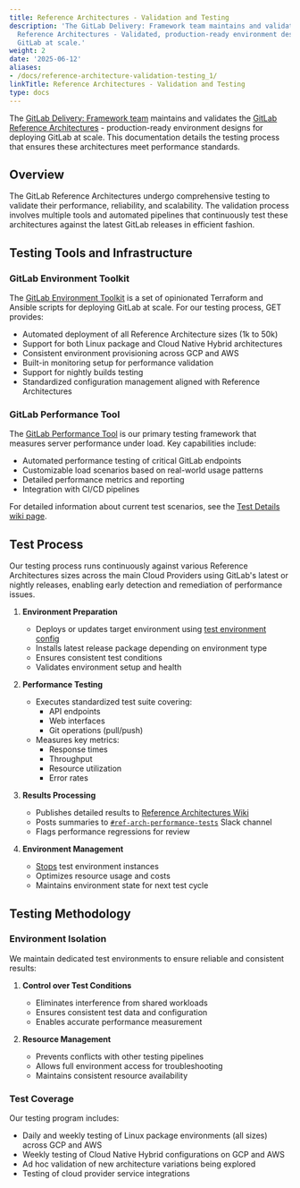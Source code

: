 ```yaml
---
title: Reference Architectures - Validation and Testing
description: 'The GitLab Delivery: Framework team maintains and validates the GitLab
  Reference Architectures - Validated, production-ready environment designs for deploying
  GitLab at scale.'
weight: 2
date: '2025-06-12'
aliases:
- /docs/reference-architecture-validation-testing_1/
linkTitle: Reference Architectures - Validation and Testing
type: docs
---
```


The [GitLab Delivery: Framework team](_index.md) maintains and validates the [GitLab Reference Architectures](https://docs.gitlab.com/administration/reference_architectures) - production-ready environment designs for deploying GitLab at scale. This documentation details the testing process that ensures these architectures meet performance standards.

## Overview

The GitLab Reference Architectures undergo comprehensive testing to validate their performance, reliability, and scalability. The validation process involves multiple tools and automated pipelines that continuously test these architectures against the latest GitLab releases in efficient fashion.

## Testing Tools and Infrastructure

### GitLab Environment Toolkit

The [GitLab Environment Toolkit](https://gitlab.com/gitlab-org/gitlab-environment-toolkit) is a set of opinionated Terraform and Ansible scripts for deploying GitLab at scale. For our testing process, GET provides:

- Automated deployment of all Reference Architecture sizes (1k to 50k)
- Support for both Linux package and Cloud Native Hybrid architectures
- Consistent environment provisioning across GCP and AWS
- Built-in monitoring setup for performance validation
- Support for nightly builds testing
- Standardized configuration management aligned with Reference Architectures

### GitLab Performance Tool

The [GitLab Performance Tool](https://gitlab.com/gitlab-org/quality/performance) is our primary testing framework that measures server performance under load. Key capabilities include:

- Automated performance testing of critical GitLab endpoints
- Customizable load scenarios based on real-world usage patterns
- Detailed performance metrics and reporting
- Integration with CI/CD pipelines

For detailed information about current test scenarios, see the [Test Details wiki page](https://gitlab.com/gitlab-org/quality/performance/wikis/current-test-details).

## Test Process

Our testing process runs continuously against various Reference Architectures sizes across the main Cloud Providers using GitLab's latest or nightly releases, enabling early detection and remediation of performance issues.

1. **Environment Preparation**
   - Deploys or updates target environment using [test environment config](https://gitlab.com/gitlab-com/gl-infra/software-delivery/framework/get-environments/ra-test-environments)
   - Installs latest release package depending on environment type
   - Ensures consistent test conditions
   - Validates environment setup and health

2. **Performance Testing**
   - Executes standardized test suite covering:
     - API endpoints
     - Web interfaces
     - Git operations (pull/push)
   - Measures key metrics:
     - Response times
     - Throughput
     - Resource utilization
     - Error rates

3. **Results Processing**
   - Publishes detailed results to [Reference Architectures Wiki](https://gitlab.com/gitlab-org/reference-architectures/-/wikis/home/Benchmarks/Latest)
   - Posts summaries to [`#ref-arch-performance-tests`](https://gitlab.slack.com/archives/CH8J9EG49) Slack channel
   - Flags performance regressions for review

4. **Environment Management**
   - [Stops](https://cloud.google.com/compute/docs/instances/stop-start-instance) test environment instances
   - Optimizes resource usage and costs
   - Maintains environment state for next test cycle

## Testing Methodology

### Environment Isolation

We maintain dedicated test environments to ensure reliable and consistent results:

1. **Control over Test Conditions**
   - Eliminates interference from shared workloads
   - Ensures consistent test data and configuration
   - Enables accurate performance measurement

2. **Resource Management**
   - Prevents conflicts with other testing pipelines
   - Allows full environment access for troubleshooting
   - Maintains consistent resource availability

### Test Coverage

Our testing program includes:

- Daily and weekly testing of Linux package environments (all sizes) across GCP and AWS
- Weekly testing of Cloud Native Hybrid configurations on GCP and AWS
- Ad hoc validation of new architecture variations being explored
- Testing of cloud provider service integrations
